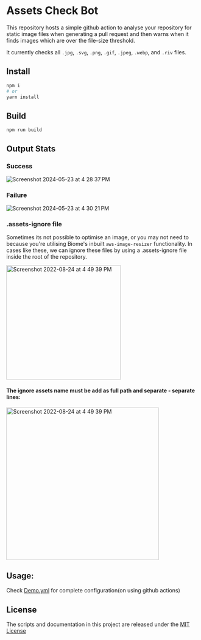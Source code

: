 # Assets Check Bot
This repository hosts a simple github action to analyse your repository for static image files when generating a pull request and then warns when it finds images which are over the file-size threshold. 

It currently checks all `.jpg`, `.svg`, `.png`, `.gif`, `.jpeg`, `.webp`, and `.riv` files. 

## Install
```bash
npm i
# or
yarn install
```

## Build
```
npm run build
```


## Output Stats

### Success
![Screenshot 2024-05-23 at 4 28 37 PM](https://github.com/immutable/assets-checker/assets/1452237/5d586d4f-9e49-499b-8459-ebe22863b847)

### Failure
![Screenshot 2024-05-23 at 4 30 21 PM](https://github.com/immutable/assets-checker/assets/1452237/7e39fbe3-af4a-43ff-a16a-e5e0a84321f9)

### .assets-ignore file
Sometimes its not possible to optimise an image, or you may not need to because you're utilising Biome's inbuilt `aws-image-resizer` functionality. In cases like these, we can ignore these files by using a .assets-ignore file inside the root of the repository.

<img width="300" alt="Screenshot 2022-08-24 at 4 49 39 PM" src="https://user-images.githubusercontent.com/61680562/240576818-7326f846-7d78-43e1-8b21-db96b9cb27a0.png">

#### The ignore assets name must be add as full path and separate - separate lines:
<img width="400" alt="Screenshot 2022-08-24 at 4 49 39 PM" src="https://user-images.githubusercontent.com/61680562/240576944-fdba0c9f-f349-4a1b-b9d5-adf569d73601.png">

## Usage:

Check [Demo.yml](./demo.yml) for complete configuration(on using github actions)

## License

The scripts and documentation in this project are released under the [MIT License](./LICENSE)
